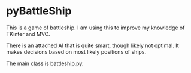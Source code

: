 pyBattleShip
============

This is a game of battleship. I am using this to improve my knowledge of TKinter and MVC. 

There is an attached AI that is quite smart, though likely not optimal. It makes decisions based on most likely positions of ships.

The main class is battleship.py.

